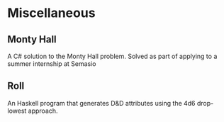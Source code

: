 # Miscellaneous

## Monty Hall

A C# solution to the Monty Hall problem.
Solved as part of applying to a summer internship at Semasio 

## Roll

An Haskell program that generates D&D attributes using the 4d6 drop-lowest approach.